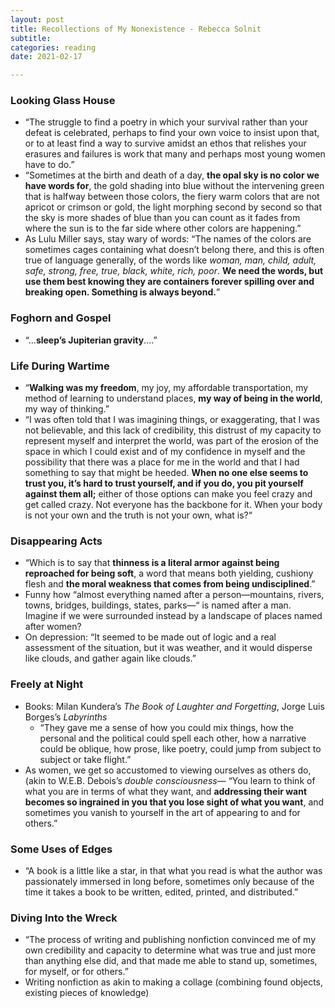 ```yaml
---
layout: post
title: Recollections of My Nonexistence - Rebecca Solnit
subtitle: 
categories: reading
date: 2021-02-17

---
```


### Looking Glass House

- “The struggle to find a poetry in which your survival rather than your defeat is celebrated, perhaps to find your own voice to insist upon that, or to at least find a way to survive amidst an ethos that relishes your erasures and failures is work that many and perhaps most young women have to do.”
- “Sometimes at the birth and death of a day, **the opal sky is no color we have words for**, the gold shading into blue without the intervening green that is halfway between those colors, the fiery warm colors that are not apricot or crimson or gold, the light morphing second by second so that the sky is more shades of blue than you can count as it fades from where the sun is to the far side where other colors are happening.”
- As Lulu Miller says, stay wary of words: “The names of the colors are sometimes cages containing what doesn’t belong there, and this is often true of language generally, of the words like *woman, man, child, adult, safe, strong, free, true, black, white, rich, poor*. **We need the words, but use them best knowing they are containers forever spilling over and breaking open. Something is always beyond.**”

### Foghorn and Gospel

- “...**sleep’s Jupiterian gravity**....”

### Life During Wartime

- “**Walking was my freedom**, my joy, my affordable transportation, my method of learning to understand places, **my way of being in the world**, my way of thinking.”
- “I was often told that I was imagining things, or exaggerating, that I was not believable, and this lack of credibility, this distrust of my capacity to represent myself and interpret the world, was part of the erosion of the space in which I could exist and of my confidence in myself and the possibility that there was a place for me in the world and that I had something to say that might be heeded. **When no one else seems to trust you, it’s hard to trust yourself, and if you do, you pit yourself against them all;** either of those options can make you feel crazy and get called crazy. Not everyone has the backbone for it. When your body is not your own and the truth is not your own, what is?“

### Disappearing Acts

- “Which is to say that **thinness is a literal armor against being reproached for being soft**, a word that means both yielding, cushiony flesh and **the moral weakness that comes from being undisciplined**.”
- Funny how “almost everything named after a person—mountains, rivers, towns, bridges, buildings, states, parks—“ is named after a man. Imagine if we were surrounded instead by a landscape of places named after women?
- On depression: “It seemed to be made out of logic and a real assessment of the situation, but it was weather, and it would disperse like clouds, and gather again like clouds.”

### Freely at Night

- Books: Milan Kundera’s *The Book of Laughter and Forgetting*, Jorge Luis Borges’s *Labyrinths*
    - “They gave me a sense of how you could mix things, how the personal and the political could spell each other, how a narrative could be oblique, how prose, like poetry, could jump from subject to subject or take flight.”
- As women, we get so accustomed to viewing ourselves as others do, (akin to W.E.B. Debois’s *double consciousness*— “You learn to think of what you are in terms of what they want, and **addressing their want becomes so ingrained in you that you lose sight of what you want**, and sometimes you vanish to yourself in the art of appearing to and for others.”

### Some Uses of Edges

- “A book is a little like a star, in that what you read is what the author was passionately immersed in long before, sometimes only because of the time it takes a book to be written, edited, printed, and distributed.”

### Diving Into the Wreck

- “The process of writing and publishing nonfiction convinced me of my own credibility and capacity to determine what was true and just more than anything else did, and that made me able to stand up, sometimes, for myself, or for others.”
- Writing nonfiction as akin to making a collage (combining found objects, existing pieces of knowledge)

